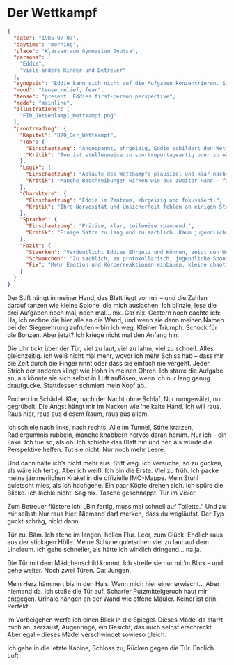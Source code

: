 # Der Wettkampf

```json
{
  "date": "1985-07-07",
  "daytime": "morning",
  "place": "Klassenraum Gymnasium Joutsa",
  "persons": [
    "Eddie",
    "viele andere Kinder und Betreuer"
  ],
  "synopsis": "Eddie kann sich nicht auf die Aufgaben konzentrieren. Sie ist die erste, den den Raum Richtung Toilette verläßt",
  "mood": "tense relief, fear",
  "tense": "present, Eddies first-person perspective",
  "mode": "mainline",
  "illustrations": [
    "FIN_Jotsenlampi_Wettkampf.png"
  ],
  "proofreading": {
    "Kapitel": "070_Der_Wettkampf",
    "Ton": {
      "Einschaetzung": "Angespannt, ehrgeizig, Eddie schildert den Wettbewerb mit Ernst und Konzentration.",
      "Kritik": "Ton ist stellenweise zu sportreportageartig oder zu nüchtern. Eddies jugendliche Stimme geht in der Strenge teilweise verloren."
    },
    "Logik": {
      "Einschaetzung": "Abläufe des Wettkampfs plausibel und klar nachvollziehbar.",
      "Kritik": "Manche Beschreibungen wirken wie aus zweiter Hand – fast protokollarisch. Mehr subjektive Eindrücke (Hitze, Müdigkeit, Frust) wären realistischer."
    },
    "Charaktere": {
      "Einschaetzung": "Eddie im Zentrum, ehrgeizig und fokussiert.",
      "Kritik": "Ihre Nervosität und Unsicherheit fehlen an einigen Stellen. Nebenfiguren (Mitstreiter, Aufsicht) bleiben blass und funktional."
    },
    "Sprache": {
      "Einschaetzung": "Präzise, klar, teilweise spannend.",
      "Kritik": "Einige Sätze zu lang und zu sachlich. Kaum jugendliche Einwürfe oder Humor, Sprache dadurch zu glatt."
    },
    "Fazit": {
      "Staerken": "Verdeutlicht Eddies Ehrgeiz und Können, zeigt den Wettkampf als dramatischen Moment.",
      "Schwaechen": "Zu sachlich, zu protokollarisch, jugendliche Spontaneität fehlt.",
      "Fix": "Mehr Emotion und Körperreaktionen einbauen, kleine chaotische Gedanken zulassen, Nebenfiguren lebendiger zeichnen."
    }
  }
}
```

Der Stift hängt in meiner Hand, das Blatt liegt vor mir – und die Zahlen darauf
tanzen wie kleine Spione, die mich auslachen. Ich blinzle, lese die drei
Aufgaben noch mal, noch mal… nix. Gar nix. Gestern noch dachte ich: Ha, ich
rechne die hier alle an die Wand, und wenn sie dann meinen Namen bei der
Siegerehrung aufrufen – bin ich weg. Kleiner Triumph. Schock für die Bonzen.
Aber jetzt? Ich kriege nicht mal den Anfang hin.

Die Uhr tickt über der Tür, viel zu laut, viel zu lahm, viel zu schnell. Alles
gleichzeitig. Ich weiß nicht mal mehr, wovor ich mehr Schiss hab – dass mir die
Zeit durch die Finger rinnt oder dass sie einfach nie vergeht. Jeder Strich der
anderen klingt wie Hohn in meinen Ohren. Ich starre die Aufgabe an, als könnte
sie sich selbst in Luft auflösen, wenn ich nur lang genug draufgucke.
Stattdessen schmiert mein Kopf ab.

Pochen im Schädel. Klar, nach der Nacht ohne Schlaf. Nur rumgewälzt, nur
gegrübelt. Die Angst hängt mir im Nacken wie ’ne kalte Hand. Ich will raus. Raus
hier, raus aus diesem Raum, raus aus allem.

Ich schiele nach links, nach rechts. Alle im Tunnel, Stifte kratzen,
Radiergummis rubbeln, manche knabbern nervös daran herum. Nur ich – ein Fake.
Ich tue so, als ob. Ich schiebe das Blatt hin und her, als würde die Perspektive
helfen. Tut sie nicht. Nur noch mehr Leere.

Und dann halte ich’s nicht mehr aus. Stift weg. Ich versuche, so zu gucken, als
wäre ich fertig. Aber ich weiß: Ich bin die Erste. Viel zu früh. Ich packe meine
jämmerlichen Krakel in die offizielle IMO-Mappe. Mein Stuhl quietscht mies, als
ich hochgehe. Ein paar Köpfe drehen sich. Ich spüre die Blicke. Ich lächle
nicht. Sag nix. Tasche geschnappt. Tür im Visier.

Zum Betreuer flüstere ich: „Bin fertig, muss mal schnell auf Toilette.“ Und zu
mir selbst: Nur raus hier. Niemand darf merken, dass du wegläufst. Der Typ guckt
schräg, nickt dann.

Tür zu. Bäm. Ich stehe im langen, hellen Flur. Leer, zum Glück. Endlich raus aus
der stickigen Hölle. Meine Schuhe quietschen viel zu laut auf dem Linoleum. Ich
gehe schneller, als hätte ich wirklich dringend… na ja.

Die Tür mit dem Mädchenschild kommt. Ich streife sie nur mit’m Blick – und gehe
weiter. Noch zwei Türen. Da: Jungen.

Mein Herz hämmert bis in den Hals. Wenn mich hier einer erwischt… Aber niemand
da. Ich stoße die Tür auf. Scharfer Putzmittelgeruch haut mir entgegen. Urinale
hängen an der Wand wie offene Mäuler. Keiner ist drin. Perfekt.

Im Vorbeigehen werfe ich einen Blick in die Spiegel. Dieses Mädel da starrt mich
an: zerzaust, Augenringe, ein Gesicht, das mich selbst erschreckt. Aber egal –
dieses Mädel verschwindet sowieso gleich.

Ich gehe in die letzte Kabine, Schloss zu, Rücken gegen die Tür. Endlich Luft.
